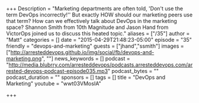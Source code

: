 +++
Description = "Marketing departments are often told, 'Don't use the term DevOps incorrectly!'' But exactly HOW should our marketing peers use that term? How can we effectively talk about DevOps in the marketing space? Shannon Smith from 10th Magnitude and Jason Hand from VictorOps joined us to discuss this heated topic."
aliases = ["/35"]
author = "Matt"
categories = []
date = "2015-04-29T21:48:23-05:00"
episode = "35"
friendly = "devops-and-marketing"
guests = ["jhand","ssmith"]
images = ["http://arresteddevops.github.io/img/social/fb/devops-and-marketing.png", ""]
news_keywords = []
podcast = "http://media.blubrry.com/arresteddevops/podcasts.arresteddevops.com/arrested-devops-podcast-episode035.mp3"
podcast_bytes = ""
podcast_duration = ""
sponsors = []
tags = []
title = "DevOps and Marketing"
youtube = "wwt03VMosIA"

+++
